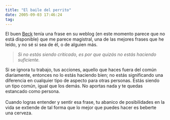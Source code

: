 ```yaml
---
title: "El baile del perrito"
date: 2005-09-03 17:46:24
tag: 
---
```

<p>El buen <a href="http://badc0ded.org.ar/" target="_blank">Beck</a>
tenía una frase en su weblog (en este momento parece que no está
disponible) que me parece magistral, una de las mejores frases que he
leído, y no sé si sea de él, o de alguien más.<br/></p>
<blockquote>
<em>Si no estás siendo criticado, es por que quizás no estás haciendo suficiente.</em><br/>
</blockquote>
<p>
Si se ignora tu trabajo, tus acciones, aquello que haces fuera del
común diariamente, entonces no lo estás haciendo bien; no estás
significando una diferencia en cualquier tipo de aspecto para otras
personas. Estás siendo un tipo común, igual que los demás. No aportas
nada y te quedas estancado como persona.<br/><br/>
Cuando logras entender y sentir esa frase, tu abanico de posibilidades
en la vida se extiende de tal forma que lo mejor que puedes hacer es
beberte una cerveza.<br/><br/><br/><br/></p>
